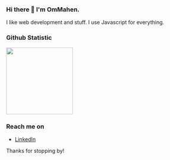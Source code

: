 ### Hi there 👋 I'm OmMahen.

I like web development and stuff. I use Javascript for everything. 
  
### Github Statistic
<p align="left">
<a href="https://github.com/OmMahen">
  <img height="180em" src="https://github-readme-stats-eight-theta.vercel.app/api/top-langs/?username=OmMahen&layout=compact&langs_count=8&theme=algolia"/>
</a>
</p>

### Reach me on
- <a href="https://www.linkedin.com/in/mahendra-putra-raharja/">LinkedIn</a>

Thanks for stopping by!
